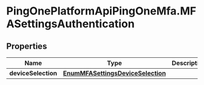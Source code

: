 # PingOnePlatformApiPingOneMfa.MFASettingsAuthentication

## Properties

Name | Type | Description | Notes
------------ | ------------- | ------------- | -------------
**deviceSelection** | [**EnumMFASettingsDeviceSelection**](EnumMFASettingsDeviceSelection.md) |  | 


